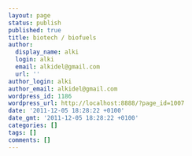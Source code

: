 ```yaml
---
layout: page
status: publish
published: true
title: biotech / biofuels
author:
  display_name: alki
  login: alki
  email: alkidel@gmail.com
  url: ''
author_login: alki
author_email: alkidel@gmail.com
wordpress_id: 1186
wordpress_url: http://localhost:8888/?page_id=1007
date: '2011-12-05 18:28:22 +0100'
date_gmt: '2011-12-05 18:28:22 +0100'
categories: []
tags: []
comments: []
---
```


